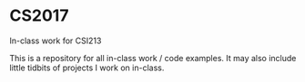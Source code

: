 # CS2017
In-class work for CSI213

This is a repository for all in-class work / code examples. It may also include little tidbits of projects I work on in-class.
